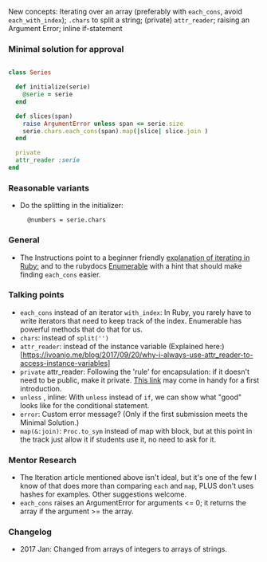 New concepts: Iterating over an array (preferably with `each_cons`, avoid `each_with_index`); `.chars` to split a string; (private) `attr_reader`; raising an Argument Error; inline if-statement 

### Minimal solution for approval

```ruby

class Series

  def initialize(serie)
    @serie = serie
  end

  def slices(span)
    raise ArgumentError unless span <= serie.size
    serie.chars.each_cons(span).map(|slice| slice.join )
  end

  private
  attr_reader :serie
end
```

### Reasonable variants
- Do the splitting in the initializer: 
  ```
    @numbers = serie.chars
  ```

### General 
- The Instructions point to a beginner friendly [explanation of iterating in Ruby:](http://jeromedalbert.com/ruby-how-to-iterate-the-right-way/)
and to the rubydocs [Enumerable](https://ruby-doc.org/core/Enumerable.html) with a hint that should make finding `each_cons` easier. 


### Talking points
- `each_cons` instead of an iterator `with_index`: In Ruby, you rarely have to write iterators that need to keep track of the index. Enumerable has powerful methods that do that for us.
- `chars`: instead of `split('')`   
- `attr_reader`: instead of the instance variable (Explained here:)[https://ivoanjo.me/blog/2017/09/20/why-i-always-use-attr_reader-to-access-instance-variables]
- `private` attr_reader: Following the 'rule' for encapsulation: if it doesn't need to be public, make it private. [This link](http://ruby-for-beginners.rubymonstas.org/writing_classes/state_and_behaviour.html) may come in handy for a first introduction. 
- `unless` , inline: With `unless` instead of `if`, we can show what "good" looks like for the conditional statement.
- `error`: Custom error message? (Only if the first submission meets the Minimal Solution.)
- `map(&:join)`: `Proc.to_sym` instead of map with block, but at this point in the track just allow it if students use it, no need to ask for it.  

### Mentor Research
- The Iteration article mentioned above isn't ideal, but it's one of the few I know of that does more than comparing `each` and `map`, PLUS don't uses hashes for examples.
Other suggestions welcome.
- `each_cons` raises an ArgumentError for arguments <= 0; it returns the array if the argument >= the array. 

### Changelog
- 2017 Jan: Changed from arrays of integers to arrays of strings.
